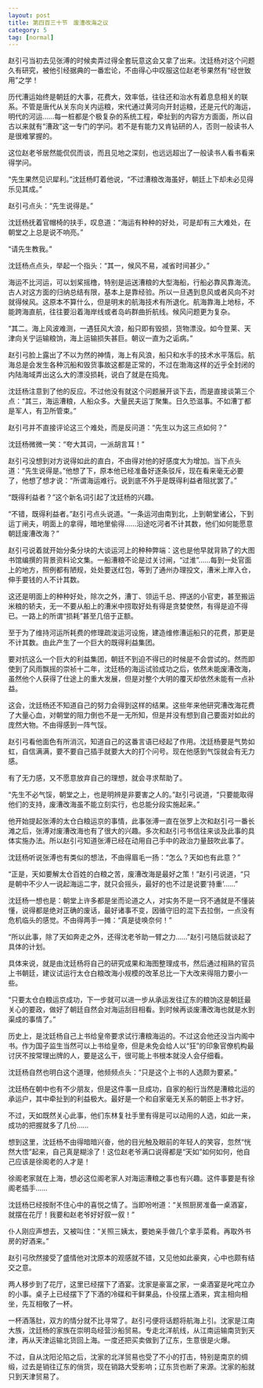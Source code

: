 ```yaml
---
layout: post
title: 第四百三十节　废漕改海之议
category: 5
tag: [normal]
---
```


赵引弓当初去见张溥的时候卖弄过得全套玩意这会又拿了出来。沈廷杨对这个问题久有研究，被他引经据典的一番宏论，不由得心中叹服这位赵老爷果然有“经世致用”之学！

历代漕运始终是朝廷的大事，花费大，效率低，往往还和治水有着息息相关的联系。不管是唐代从关东向关内运粮，宋代通过黄河向开封运粮，还是元代的海运，明代的河运……每一桩都是个极复杂的系统工程，牵扯到的内容方方面面，所以自古以来就有“漕政”这一专门的学问。若不是有能力又肯钻研的人，否则一般读书人是很难掌握的。

这位赵老爷居然能侃侃而谈，而且见地之深刻，也远远超出了一般读书人看书看来得学问。

“先生果然见识犀利。”沈廷杨盯着他说，“不过漕粮改海虽好，朝廷上下却未必见得乐见其成。”

赵引弓点头：“先生说得是。”

沈廷杨抚着官帽椅的扶手，叹息道：“海运有种种的好处，可是却有三大难处，在朝堂之上总是说不响亮。”

“请先生教我。”

沈廷杨点点头，举起一个指头：“其一，候风不易，减省时间甚少。”

海运不比河运，可以划桨摇橹，特别是运送漕粮的大型海船，行船必靠风靠海流。古人对这方面的归纳总结有限，基本上是靠经验。所以一旦遇到息风或者风向不对就得候风。这原本不算什么，但是明末的航海技术有所退化。航海靠海上地标，不能跨海直航，往往要沿着海岸线或者岛屿群曲折航线。候风问题更为复杂。

“其二。海上风波难测，一遇狂风大浪，船只即有毁损，货物漂没。如今登莱、天津向关宁运输粮饷，海上运输损失甚巨。朝议一直为之诟病。”

赵引弓脸上露出了不以为然的神情，海上有风浪，船只和水手的技术水平落后。航海总是会发生各种沉船和毁货事故这都是正常的，不过在渤海这样的近乎全封闭的内陆海域弄出这么大的漂没损耗，说白了就是在捣鬼。

沈廷杨注意到了他的反应。不过他没有就这个问题展开谈下去，而是直接谈第三个点：“其三，海运漕粮，人船众多。大量民夫运丁聚集。日久恐滋事。不如漕丁都是军人，有卫所管束。”

赵引弓并不直接评论这三个难处，而是反问道：“先生以为这三点如何？”

沈廷杨微微一笑：“夸大其词，一派胡言耳！”

赵引弓没想到对方说得如此的直白，不由得对他的好感度大为增加。当下点头道：“先生说得是。”他想了下，原本他已经准备好逐条驳斥，现在看来毫无必要了，他想了想才说：“所谓海运难行。说到底不外乎是既得利益者阻扰罢了。”

“既得利益者？”这个新名词引起了沈廷杨的兴趣。

“不错，既得利益者。”赵引弓点头说道。“一条运河由南到北，上到朝堂诸公，下到运丁闸夫，明面上的拿得，暗地里偷得……沿途吃河者不计其数，他们如何能愿意朝廷废漕改海？”

赵引弓说着就开始分条分块的大谈运河上的种种弊端：这也是他早就背熟了的大图书馆编撰的背景资料论文集。一船漕粮不论是过关讨闸，“过淮”……每到一处官面上的地方，照例都有陋规，处处要送红包，等到了通州办理投文，漕米上岸入仓，伸手要钱的人不计其数。

这还是明面上的种种好处，除次之外，漕丁、领运千总、押送的小官吏，甚至搬运米粮的轿夫，无一不要从船上的漕米中捞取好处有得是贪婪使然，有得是迫不得已。一路上的所谓“损耗”甚至几倍于正额。

至于为了维持河运所耗费的修理疏浚运河设施，建造维修漕运船只的花费，那更是不计其数。由此产生了一个巨大的既得利益集团。

要对抗这么一个巨大的利益集团，朝廷不到迫不得已的时候是不会尝试的。然而即使到了风雨飘摇的崇祯十二年，沈廷杨的海运试验成功之后，依然未能废漕改海，虽然他个人获得了仕途上的重大发展，但是对整个大明的覆灭却依然未能有一点补益。

这会，沈廷杨还不知道自己的努力会得到这样的结果。这些年来他研究漕改海花费了大量心血，对朝堂的阻力倒也不是一无所知，但是并没有想到自己要面对如此的庞然大物。不由得感到一阵气馁。

赵引弓看他面色有所消沉，知道自己的这番言语已经起了作用。沈廷杨要是气势如虹，自信满满，要不要自己插手就要大大的打个问号。现在他感到气馁就会有无力感。

有了无力感，又不愿意放弃自己的理想，就会寻求帮助了。

“先生不必气馁，朝堂之上，也是明辨是非要害之人的。”赵引弓说道，“只要能取得他们的支持，废漕改海虽不能立刻实行，也总能分段实施起来。”

他开始提起张溥的太仓白粮运京的事情，此事张溥一直在张罗上次和赵引弓一番长滩之后，张溥对废漕改海也有了很大的兴趣。多次和赵引弓书信往来谈及此事的具体实施办法。所以赵引弓知道张溥已经在动用自己手中的政治力量鼓吹此事了。

沈廷杨听说张溥也有类似的想法，不由得眉毛一扬：“怎么？天如也有此意？”

“正是，天如要解太仓百姓的白粮之苦，废漕改海是最好之策！”赵引弓说道，“只是朝中不少人一说起海运二字，就只会摇头，最好的也不过是说要‘持重’……”

沈廷杨一想也是：朝堂上许多都是坐而论道之人，对实务不是一窍不通就是不懂装懂，说得都是绝对正确的废话，最好诸事不变，因循守旧的混下去拉倒，一点没有危机临头的感觉。不由得两手一摊：“真是徒唤奈何！”

“所以此事，除了天如奔走之外，还得沈老爷助一臂之力……”赵引弓随后就谈起了具体的计划。

具体来说，就是由沈廷杨将自己的研究成果和海图整理成书，然后通过相熟的官员上书朝廷，建议试运行太仓白粮改海小规模的改革总比一下大改来得阻力要小一些。

“只要太仓白粮运京成功，下一步就可以进一步从承运发往辽东的粮饷这是朝廷最关心的要政，做好了朝廷自然会对海运刮目相看。到时候再谈废漕改海也就是水到渠成的事情了。”

历史上，是沈廷杨自己上书给皇帝要求试行漕粮海运的。不过这会他还没当内阁中书。作为国子监生当然可以上书给皇帝，但是未免会给人以“狂”的印象官僚机构最讨厌不按常理出牌的人，要是这么干，很可能上书根本就没人会仔细看。

沈廷杨自然也明白这个道理，他频频点头：“只是这个上书的人选颇为要紧。”

沈廷杨在朝中也有不少朋友，但是这件事一旦成功，自家的船行当然是漕粮北运的承运户，其中牵扯到的利益极大。最好是一个和自家毫无关系的朝臣上书才好。

不过，天如既然关心此事，他们东林复社手里有得是可以动用的人选，如此一来，成功的把握就多了几份……

想到这里，沈廷杨不由得暗暗兴奋，他的目光触及眼前的年轻人的笑容，忽然“恍然大悟”起来，自己真是糊涂了！这位赵老爷满口说得都是“天如”如何如何，他自己应该是徐阁老的人才是！

徐阁老家就在上海，想必这位阁老家人对海运漕粮之事也有兴趣。这件事要是有徐阁老插手……

沈廷杨已经按耐不住心中的喜悦之情了。当即吩咐道：“关照厨房准备一桌酒宴，就摆在花厅！我要和赵老爷好好叙一叙！”

仆人刚应声想去，又被叫住：“关照三姨太，要她亲手做几个拿手菜肴。再取外书房的好酒来。”

赵引弓欣然接受了盛情他对沈原本的观感就不错，又见他如此豪爽，心中也颇有结交之意。

两人移步到了花厅，这里已经摆下了酒宴。沈家是豪富之家，一桌酒宴是叱咤立办的小事。桌子上已经摆下了下酒的冷碟和干鲜果品，仆役摆上酒来，宾主相向相坐，先互相敬了一杯。

一杯酒落肚，双方的情分就不比寻常了。赵引弓便将话题将航海上引。沈家是江南大族，沈廷杨的家族在崇明岛经营沙船贸易。专走北洋航线，从江南运输南货到天津，再从天津运输北货回上海。一度还把买卖做到了辽东，生意很是火爆。

不过，自从沈阳沦陷之后，沈家的北洋贸易也受了不小的打击，特别是南京的绸缎，过去是销往辽东的俏货，现在销路大受影响；辽东货也断了来源。沈家的船就只到天津贸易了。